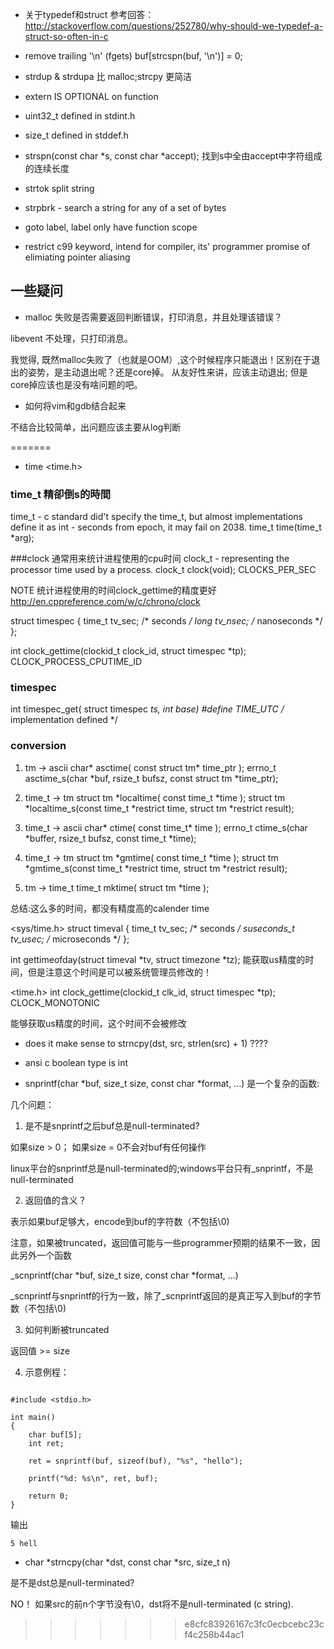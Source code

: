 
* 关于typedef和struct
参考回答：http://stackoverflow.com/questions/252780/why-should-we-typedef-a-struct-so-often-in-c

* remove trailing '\n' (fgets)
buf[strcspn(buf, '\n')] = 0;

* strdup & strdupa 比 malloc;strcpy 更简洁

* extern IS OPTIONAL on function

* uint32_t defined in stdint.h

* size_t defined in stddef.h

* strspn(const char *s, const char *accept);
    找到s中全由accept中字符组成的连续长度

* strtok
    split string 

* strpbrk - search a string for any of a set of bytes

* goto label, label only have function scope

* restrict c99 keyword, intend for compiler, its' programmer promise of elimiating pointer aliasing


## 一些疑问

* malloc 失败是否需要返回判断错误，打印消息，并且处理该错误？

libevent 不处理，只打印消息。

我觉得, 既然malloc失败了（也就是OOM）,这个时候程序只能退出！区别在于退出的姿势，是主动退出呢？还是core掉。
从友好性来讲，应该主动退出; 但是core掉应该也是没有啥问题的吧。



* 如何将vim和gdb结合起来

不结合比较简单，出问题应该主要从log判断

=======
* time
<time.h>

### time_t 精卻倒s的時間
time_t - c standard did't specify the time_t, but almost implementations define it as int - 
seconds from epoch, it may fail on 2038.
time_t time(time_t *arg);

###clock 通常用来统计进程使用的cpu时间
clock_t - representing the processor time used by a process.
clock_t clock(void);
CLOCKS_PER_SEC



NOTE 统计进程使用的时间clock_gettime的精度更好 
http://en.cppreference.com/w/c/chrono/clock

struct timespec {
    time_t   tv_sec;        /* seconds */
    long     tv_nsec;       /* nanoseconds */
};

int clock_gettime(clockid_t clock_id, struct timespec *tp); 
CLOCK_PROCESS_CPUTIME_ID


### timespec

int timespec_get( struct timespec *ts, int base)
#define TIME_UTC /* implementation defined */

### conversion 
1. tm -> ascii
char* asctime( const struct tm* time_ptr );
errno_t asctime_s(char *buf, rsize_t bufsz, const struct tm *time_ptr);

2. time_t -> tm
struct tm *localtime( const time_t *time );
struct tm *localtime_s(const time_t *restrict time, struct tm *restrict result);

3. time_t -> ascii
char* ctime( const time_t* time );
errno_t ctime_s(char *buffer, rsize_t bufsz, const time_t *time);

4. time_t -> tm
struct tm *gmtime( const time_t *time );
struct tm *gmtime_s(const time_t *restrict time, struct tm *restrict result);

5. tm -> time_t
time_t mktime( struct tm *time );

总结:这么多的时间，都没有精度高的calender time

<sys/time.h>
struct timeval {
    time_t      tv_sec;     /* seconds */
    suseconds_t tv_usec;    /* microseconds */
};

int gettimeofday(struct timeval *tv, struct timezone *tz);
能获取us精度的时间，但是注意这个时间是可以被系统管理员修改的！

<time.h>
int clock_gettime(clockid_t clk_id, struct timespec *tp);
CLOCK_MONOTONIC

能够获取us精度的时间，这个时间不会被修改


* does it make sense to strncpy(dst, src, strlen(src) + 1) ????

* ansi c boolean type is int

* snprintf(char *buf, size_t size, const char *format, ...) 是一个复杂的函数:

几个问题：

1. 是不是snprintf之后buf总是null-terminated? 

如果size > 0； 如果size = 0不会对buf有任何操作

linux平台的snprintf总是null-terminated的;windows平台只有_snprintf，不是null-terminated

2. 返回值的含义？

表示如果buf足够大，encode到buf的字符数（不包括\0)

注意，如果被truncated，返回值可能与一些programmer预期的结果不一致，因此另外一个函数

_scnprintf(char *buf, size_t size, const char *format, ...)

_scnprintf与snprintf的行为一致，除了_scnprintf返回的是真正写入到buf的字节数（不包括\0)

3. 如何判断被truncated

返回值 >= size

4. 示意例程：
```

#include <stdio.h>

int main()
{
    char buf[5];
    int ret;

    ret = snprintf(buf, sizeof(buf), "%s", "hello");

    printf("%d: %s\n", ret, buf);

    return 0;
}
```
输出

```
5 hell
```



* char *strncpy(char *dst, const char *src, size_t n)

是不是dst总是null-terminated?

NO！ 如果src的前n个字节没有\0，dst将不是null-terminated (c string).
>>>>>>> e8cfc83926167c3fc0ecbcebc23cf4c258b44ac1
